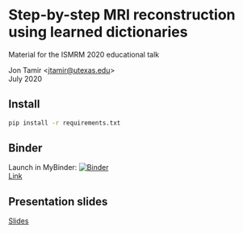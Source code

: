 # Step-by-step MRI reconstruction using learned dictionaries
Material for the ISMRM 2020 educational talk

Jon Tamir <<jtamir@utexas.edu>>  
July 2020

## Install
```bash
pip install -r requirements.txt
```
## Binder
Launch in MyBinder: [![Binder](https://mybinder.org/badge_logo.svg)](https://mybinder.org/v2/gh/utcsilab/dictionary_learning_ismrm_2020/master)  
[Link]([![Binder](https://mybinder.org/badge_logo.svg)](https://mybinder.org/v2/gh/utcsilab/dictionary_learning_ismrm_2020/master?filepath=Dictionary%20Learning%20Demo.ipynb))

## Presentation slides
[Slides](presentation.pdf)

